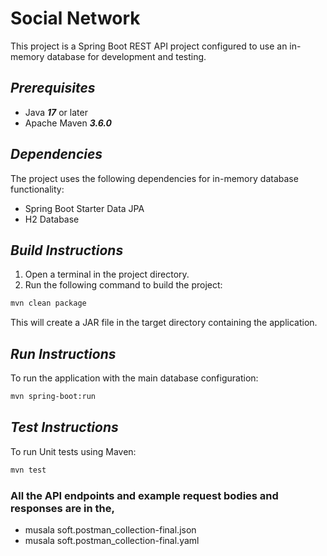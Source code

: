 # Social Network

This project is a Spring Boot REST API project configured to use an in-memory database for development and testing.

## *Prerequisites*
- Java ***17*** or later
- Apache Maven ***3.6.0***

## *Dependencies*

The project uses the following dependencies for in-memory database functionality:

- Spring Boot Starter Data JPA
- H2 Database

## *Build Instructions*

1. Open a terminal in the project directory.
1. Run the following command to build the project:
```Bash
mvn clean package
```
This will create a JAR file in the target directory containing the application.

## *Run Instructions*

To run the application with the main database configuration:
```Bash
mvn spring-boot:run
```
## *Test Instructions*

To run Unit tests using Maven:
```Bash
mvn test
```
### All the API endpoints and example request bodies and responses are in the,
- musala soft.postman_collection-final.json
- musala soft.postman_collection-final.yaml
